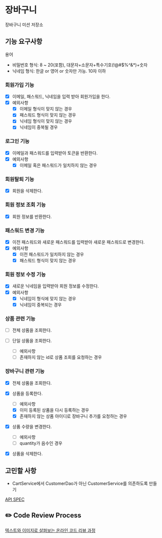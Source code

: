 # 장바구니

장바구니 미션 저장소

## 기능 요구사항

용어

* 비밀번호 형식: 8 ~ 20(포함), 대문자+소문자+특수기호(!@#$%^&*)+숫자
* 닉네임 형식: 한글 or 영어 or 숫자만 가능. 10자 이하

### 회원가입 기능

- [x] 이메일, 패스워드, 닉네임을 입력 받아 회원가입을 한다.
- [x] 예외사항
    - [x] 이메일 형식이 맞지 않는 경우
    - [x] 패스워드 형식이 맞지 않는 경우
    - [x] 닉네임 형식이 맞지 않는 경우
    - [x] 닉네임이 중복될 경우

### 로그인 기능 
- [x] 이메일과 패스워드를 입력받아 토큰을 반환한다.
- [x] 예외사항
  - [x] 이메일 혹은 패스워드가 일치하지 않는 경우

### 회원탈퇴 기능
- [X] 회원을 삭제한다.

### 회원 정보 조회 기능
- [x] 회원 정보를 반환한다.

### 패스워드 변경 기능
- [x] 이전 패스워드와 새로운 패스워드를 입력받아 새로운 패스워드로 변경한다.
- [x] 예외사항
  - [x] 이전 패스워드가 일치하지 않는 경우
  - [x] 패스워드 형식이 맞지 않는 경우

### 회원 정보 수정 기능
- [x] 새로운 닉네임을 입력받아 회원 정보를 수정한다.
- [x] 예외사항
  - [x] 닉네임이 형식에 맞지 않는 경우
  - [x] 닉네임이 중복되는 경우

### 상품 관련 기능

- [ ] 전체 상품을 조회한다.

- [ ] 단일 상품을 조회한다.
  - [ ] 예외사항
  - [ ] 존재하지 않는 id로 상품 조회를 요청하는 경우

### 장바구니 관련 기능

- [x] 전체 상품을 조회한다.

- [x] 상품을 등록한다.
  - [ ] 예외사항
  - [x] 이미 등록된 상품을 다시 등록하는 경우
  - [x] 존재하지 않는 상품 아이디로 장바구니 추가를 요청하는 경우

- [x] 상품 수량을 변경한다.
  - [ ] 예외사항
  - [ ] quantity가 음수인 경우

- [x] 상품을 삭제한다.


## 고민할 사항

* CartService에서 CustomerDao가 아닌 CustomerService를 의존하도록 만들기 

[API SPEC](https://www.notion.so/awesomeo184/API-SPEC-50fd99cc2ca9486ca5b83ed1958b6a6f)

## ✏️ Code Review Process

[텍스트와 이미지로 살펴보는 온라인 코드 리뷰 과정](https://github.com/next-step/nextstep-docs/tree/master/codereview)
